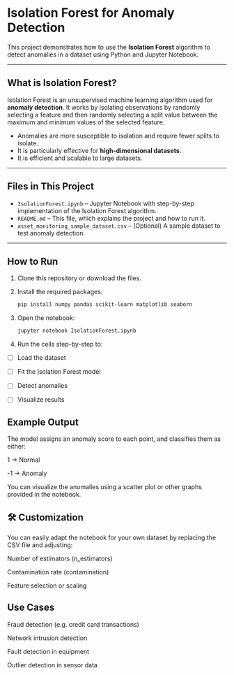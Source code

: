 #  Isolation Forest for Anomaly Detection

This project demonstrates how to use the **Isolation Forest** algorithm to detect anomalies in a dataset using Python and Jupyter Notebook.

---

##  What is Isolation Forest?

Isolation Forest is an unsupervised machine learning algorithm used for **anomaly detection**. It works by isolating observations by randomly selecting a feature and then randomly selecting a split value between the maximum and minimum values of the selected feature.

- Anomalies are more susceptible to isolation and require fewer splits to isolate.
- It is particularly effective for **high-dimensional datasets**.
- It is efficient and scalable to large datasets.

---

##  Files in This Project

- `IsolationForest.ipynb` – Jupyter Notebook with step-by-step implementation of the Isolation Forest algorithm.
- `README.md` – This file, which explains the project and how to run it.
- `asset_monitoring_sample_dataset.csv` – (Optional) A sample dataset to test anomaly detection.

---

##  How to Run

1. Clone this repository or download the files.

2. Install the required packages:

   ```bash
   pip install numpy pandas scikit-learn matplotlib seaborn
   ```
3. Open the notebook:

   ```bash
   jupyter notebook IsolationForest.ipynb
   ```
4. Run the cells step-by-step to:

  - [ ] Load the dataset
  
  - [ ] Fit the Isolation Forest model
  
  - [ ] Detect anomalies
  
  - [ ] Visualize results

## Example Output
The model assigns an anomaly score to each point, and classifies them as either:

1 → Normal

-1 → Anomaly

You can visualize the anomalies using a scatter plot or other graphs provided in the notebook.

## 🛠️ Customization
You can easily adapt the notebook for your own dataset by replacing the CSV file and adjusting:

Number of estimators (n_estimators)

Contamination rate (contamination)

Feature selection or scaling

## Use Cases
Fraud detection (e.g. credit card transactions)

Network intrusion detection

Fault detection in equipment

Outlier detection in sensor data
